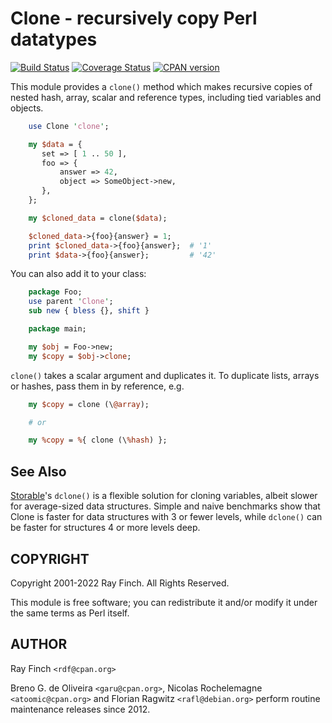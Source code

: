 Clone - recursively copy Perl datatypes
=======================================

[![Build Status](https://travis-ci.org/garu/Clone.png?branch=master)](https://travis-ci.org/garu/Clone)
[![Coverage Status](https://coveralls.io/repos/garu/Clone/badge.png?branch=master)](https://coveralls.io/r/garu/Clone?branch=master)
[![CPAN version](https://badge.fury.io/pl/Clone.svg)](https://metacpan.org/pod/Clone)

This module provides a `clone()` method which makes recursive
copies of nested hash, array, scalar and reference types,
including tied variables and objects.

```perl
    use Clone 'clone';

    my $data = {
       set => [ 1 .. 50 ],
       foo => {
           answer => 42,
           object => SomeObject->new,
       },
    };

    my $cloned_data = clone($data);

    $cloned_data->{foo}{answer} = 1;
    print $cloned_data->{foo}{answer};  # '1'
    print $data->{foo}{answer};         # '42'
```

You can also add it to your class:

```perl
    package Foo;
    use parent 'Clone';
    sub new { bless {}, shift }

    package main;

    my $obj = Foo->new;
    my $copy = $obj->clone;
```

`clone()` takes a scalar argument and duplicates it. To duplicate lists,
arrays or hashes, pass them in by reference, e.g.

```perl
    my $copy = clone (\@array);

    # or

    my %copy = %{ clone (\%hash) };
```

See Also
--------

[Storable](https://metacpan.org/pod/Storable)'s `dclone()` is a flexible solution for cloning variables,
albeit slower for average-sized data structures. Simple
and naive benchmarks show that Clone is faster for data structures
with 3 or fewer levels, while `dclone()` can be faster for structures
4 or more levels deep.

COPYRIGHT
---------

Copyright 2001-2022 Ray Finch. All Rights Reserved.

This module is free software; you can redistribute it and/or
modify it under the same terms as Perl itself.

AUTHOR
------

Ray Finch `<rdf@cpan.org>`

Breno G. de Oliveira `<garu@cpan.org>`,
Nicolas Rochelemagne `<atoomic@cpan.org>` and
Florian Ragwitz `<rafl@debian.org>` perform routine maintenance
releases since 2012.
